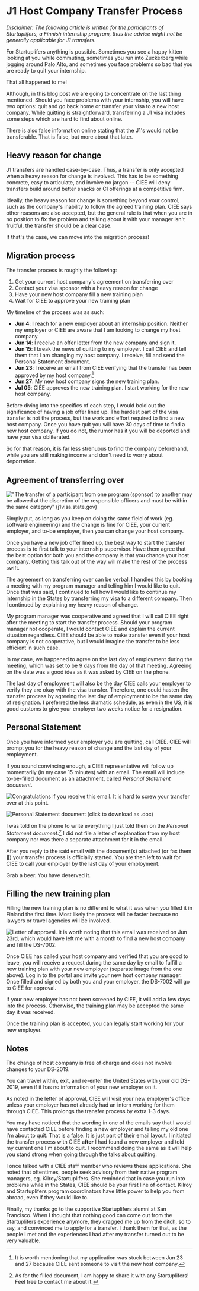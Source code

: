 # J1 Host Company Transfer Process

*Disclaimer: The following article is written for the participants of Startuplifers, a Finnish internship program, thus the advice might not be generally applicable for J1 transfers.*

For Startuplifers anything is possible. Sometimes you see a happy kitten looking at you while commuting, sometimes you run into Zuckerberg while jogging around Palo Alto, and sometimes you face problems so bad that you are ready to quit your internship.

That all happened to me!

Although, in this blog post we are going to concentrate on the last thing mentioned. Should you face problems with your internship, you will have two options: quit and go back home or transfer your visa to a new host company. While quitting is straightforward, transferring a J1 visa includes some steps which are hard to find about online.

There is also false information online stating that the J1's would not be transferable. That is false, but more about that later.

## Heavy reason for change

J1 transfers are handled case-by-case. Thus, a transfer is only accepted when a heavy reason for change is involved. This has to be something concrete, easy to articulate, and involve no jargon -- CIEE will deny transfers build around better snacks or CI offerings at a competitive firm.

Ideally, the heavy reason for change is something beyond your control, such as the company's inability to follow the agreed training plan. CIEE says other reasons are also accepted, but the general rule is that when you are in no position to fix the problem and talking about it with your manager isn't fruitful, the transfer should be a clear case.

If that's the case, we can move into the migration process!

## Migration process

The transfer process is roughly the following:

 1. Get your current host company's agreement on transferring over
 2. Contact your visa sponsor with a heavy reason for change
 3. Have your new host company fill a new training plan
 4. Wait for CIEE to approve your new training plan

My timeline of the process was as such:

* **Jun 4**: I reach for a new employer about an internship position. Neither my employer or CIEE are aware that I am looking to change my host company.
* **Jun 14**: I receive an offer letter from the new company and sign it.
* **Jun 15**: I break the news of quitting to my employer. I call CIEE and tell them that I am changing my host company. I receive, fill and send the Personal Statement document.
* **Jun 23**: I receive an email from CIEE verifying that the transfer has been approved by my host company.[^1]
* **Jun 27**: My new host company signs the new training plan.
* **Jul 05**: CIEE approves the new training plan. I start working for the new host company.

Before diving into the specifics of each step, I would bold out the significance of having a job offer lined up. The hardest part of the visa transfer is not the process, but the work and effort required to find a new host company. Once you have quit you will have 30 days of time to find a new host company. If you do not, the rumor has it you will be deported and have your visa obliterated.

So for that reason, it is far less strenuous to find the company beforehand, while you are still making income and don't need to worry about deportation.

## Agreement of transferring over

!["The transfer of a participant from one program (sponsor) to another may be allowed at the discretion of the responsible officers and must be within the same category" [(j1visa.state.gov)](https://j1visa.state.gov/participants/current/adjustments-and-extensions/)](./img/transfer.png)

Simply put, as long as you keep on doing the same field of work (eg. software engineering) and the change is fine for CIEE, your current employer, and to-be employer, then you can change your host company.

Once you have a new job offer lined up, the best way to start the transfer process is to first talk to your internship supervisor. Have them agree that the best option for both you and the company is that you change your host company. Getting this talk out of the way will make the rest of the process swift.

The agreement on transferring over can be verbal. I handled this by booking a meeting with my program manager and telling him I would like to quit. Once that was said, I continued to tell how I would like to continue my internship in the States by transferring my visa to a different company. Then I continued by explaining my heavy reason of change.

My program manager was cooperative and agreed that I will call CIEE right after the meeting to start the transfer process. Should your program manager not cooperate, I would contact CIEE and explain the current situation regardless. CIEE should be able to make transfer even if your host company is not cooperative, but I would imagine the transfer to be less efficient in such case.

In my case, we happened to agree on the last day of employment during the meeting, which was set to be 9 days from the day of that meeting. Agreeing on the date was a good idea as it was asked by CIEE on the phone.

The last day of employment will also be the day CIEE calls your employer to verify they are okay with the visa transfer. Therefore, one could hasten the transfer process by agreeing the last day of employment to be the same day of resignation. I preferred the less dramatic schedule, as even in the US, it is good customs to give your employer two weeks notice for a resignation.

## Personal Statement

Once you have informed your employer you are quitting, call CIEE. CIEE will prompt you for the heavy reason of change and the last day of your employment.

If you sound convincing enough, a CIEE representative will follow up momentarily (in my case 15 minutes) with an email. The email will include to-be-filled document as an attachment, called *Personal Statement document*.

![Congratulations if you receive this email. It is hard to screw your transfer over at this point.](./img/req1.png)

![Personal Statement document ([click to download as .doc](./attachments/Personal-Statement-for-Change-of-Host-Organization.doc))](img/Personal-Statement-for-Change-of-Host-Organization.png)

I was told on the phone to write everything I just told them on the *Personal Statement document*.[^2] I did not file a letter of explanation from my host company nor was there a separate attachment for it in the email.

After you reply to the said email with the document(s) attached (or fax them 🤔) your transfer process is officially started. You are then left to wait for CIEE to call your employer by the last day of your employment.

Grab a beer. You have deserved it.

## Filling the new training plan

Filling the new training plan is no different to what it was when you filled it in Finland the first time. Most likely the process will be faster because no lawyers or travel agencies will be involved.

![Letter of approval. It is worth noting that this email was received on Jun 23rd, which would have left me with a month to find a new host company and fill the DS-7002.](./img/approval.png)

Once CIEE has called your host company and verified that you are good to leave, you will receive a request during the same day by email to fulfill a new training plan with your new employer (separate image from the one above). Log in to the portal and invite your new host company manager. Once filled and signed by both you and your employer, the DS-7002 will go to CIEE for approval.

If your new employer has not been screened by CIEE, it will add a few days into the process. Otherwise, the training plan may be accepted the same day it was received.

Once the training plan is accepted, you can legally start working for your new employer.

## Notes

The change of host company is free of charge and does not involve changes to your DS-2019.

You can travel within, exit, and re-enter the United States with your old DS-2019, even if it has no information of your new employer on it.

As noted in the letter of approval, CIEE will visit your new employer's office unless your employer has not already had an intern working for them through CIEE. This prolongs the transfer process by extra 1-3 days.

You may have noticed that the wording in one of the emails say that I would have contacted CIEE before finding a new employer and telling my old one I'm about to quit. That is a false. It is just part of their email layout. I initiated the transfer process with CIEE **after** I had found a new employer and told my current one I'm about to quit. I recommend doing the same as it will help you stand strong when going through the talks about quitting.

I once talked with a CIEE staff member who reviews these applications. She noted that oftentimes, people seek advisory from their native program managers, eg. Kilroy/Startuplifers. She reminded that in case you run into problems while in the States, CIEE should be your first line of contact. Kilroy and Startuplifers program coordinators have little power to help you from abroad, even if they would like to.

Finally, my thanks go to the supportive Startuplifers alumni at San Francisco. When I thought that nothing good can come out from the Startuplifers experience anymore, they dragged me up from the ditch, so to say, and convinced me to apply for a transfer. I thank them for that, as the people I met and the experiences I had after my transfer turned out to be very valuable.

[^1]: It is worth mentioning that my application was stuck between Jun 23 and 27 because CIEE sent someone to visit the new host company.

[^2]: As for the filled document, I am happy to share it with any Startuplifers! Feel free to contact me about it.
